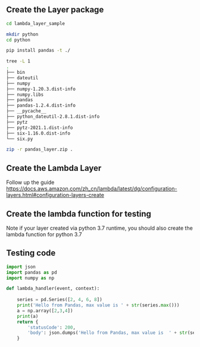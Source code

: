 
## Create the Layer package
```bash
cd lambda_layer_sample

mkdir python
cd python

pip install pandas -t ./

tree -L 1
.
├── bin
├── dateutil
├── numpy
├── numpy-1.20.3.dist-info
├── numpy.libs
├── pandas
├── pandas-1.2.4.dist-info
├── __pycache__
├── python_dateutil-2.8.1.dist-info
├── pytz
├── pytz-2021.1.dist-info
├── six-1.16.0.dist-info
└── six.py

zip -r pandas_layer.zip .
```

## Create the Lambda Layer
Follow up the guide https://docs.aws.amazon.com/zh_cn/lambda/latest/dg/configuration-layers.html#configuration-layers-create

## Create the lambda function for testing

Note if your layer created via python 3.7 runtime, you should also create the lambda function for python 3.7

## Testing code
```python
import json
import pandas as pd
import numpy as np

def lambda_handler(event, context):
    
    series = pd.Series([2, 4, 6, 8])
    print('Hello from Pandas, max value is ' + str(series.max()))
    a = np.array([2,3,4])
    print(a)
    return {
        'statusCode': 200,
        'body': json.dumps('Hello from Pandas, max value is  ' + str(series.max()) )
    }
```